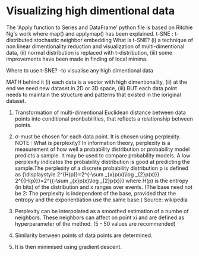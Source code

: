 # Visualizing high dimentional data
The 'Apply function to Series and DataFrame' python file is based on Ritchie Ng's work where map() and applymap() has been explained.
t-SNE : t-distributed stochastic neighbor embedding
What is t-SNE?
(i) a technique of non linear dimentionality reduction and visualization of multi-dimentional data,
(ii) normal distribution is replaced with t-distribution,
(iii) some improvements have been made in finding of local minima.

Where to use t-SNE?
-to visualise any high dimentional data

MATH behind it
(i) each data is a vector with high dimentionality,
(ii) at the end we need new dataset in 2D or 3D space,
(iii) BUT each data point needs to maintain the structure and patterns that existed in the ioriginal dataset.

1. Transformation of multi-dimentional Euclidean distance between data points into conditional pronbabilities, that reflects a relationship between points.

2. σ-must be chosen for each data point. It is chosen using perplexity.
NOTE : What is perplexity?
In information theory, perplexity is a measurement of how well a probability distribution or probability model predicts a sample. It may be used to compare probability models. A low perplexity indicates the probability distribution is good at predicting the sample.The perplexity of a discrete probability distribution p is defined as
{\displaystyle 2^{H(p)}=2^{-\sum _{x}p(x)\log _{2}p(x)}} 2^{{H(p)}}=2^{{-\sum _{x}p(x)\log _{2}p(x)}}
where H(p) is the entropy (in bits) of the distribution and x ranges over events. (The base need not be 2: The perplexity is independent of the base, provided that the entropy and the exponentiation use the same base.) Source: wikipedia

3. Perplexity can be interpolated as a smoothed estimation of a numbe of neighbors. These neighbors can affect on point xi and are defined as hyperparameter of the method. (5 - 50 values are recommended)

4. Similarity between points of data points are determined.

5. It is then minimised using gradient descent.
